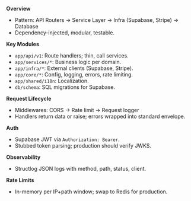 **Overview**
- Pattern: API Routers → Service Layer → Infra (Supabase, Stripe) → Database
- Dependency-injected, modular, testable.

**Key Modules**
- `app/api/v1`: Route handlers; thin, call services.
- `app/services/*`: Business logic per domain.
- `app/infra/*`: External clients (Supabase, Stripe).
- `app/core/*`: Config, logging, errors, rate limiting.
- `app/shared/i18n`: Localization.
- `db/schema`: SQL migrations for Supabase.

**Request Lifecycle**
- Middlewares: CORS → Rate limit → Request logger
- Handlers return data or raise; errors wrapped into standard envelope.

**Auth**
- Supabase JWT via `Authorization: Bearer`.
- Stubbed token parsing; production should verify JWKS.

**Observability**
- Structlog JSON logs with method, path, status, client.

**Rate Limits**
- In-memory per IP+path window; swap to Redis for production.
